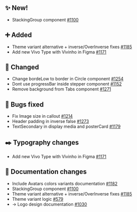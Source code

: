 ## ✨ New!

- StackingGroup component [#1100](https://github.com/Telefonica/mistica-design/issues/1100)

## ➕ Added

- Theme variant alternative + inverse/OverInverse fixes [#1185](https://github.com/Telefonica/mistica-design/issues/1185)
- Add new Vivo Type with Vivinho in Figma [#1171](https://github.com/Telefonica/mistica-design/issues/1171)

## 🔄 Changed

- Change bordeLow to border in Circle component [#1254](https://github.com/Telefonica/mistica-design/issues/1254)
- Dont use progressBar inside stepper component [#1152](https://github.com/Telefonica/mistica-design/issues/1152)
- Remove background from Tabs component [#1271](https://github.com/Telefonica/mistica-design/issues/1271)

## 🐞 Bugs fixed

- Fix Image size in callout [#1214](https://github.com/Telefonica/mistica-design/issues/1214)
- Header padding in inverse false [#1273](https://github.com/Telefonica/mistica-design/issues/1273)
- TextSecondary in display media and posterCard [#1179](https://github.com/Telefonica/mistica-design/issues/1179)

## ✒️ Typography changes

- Add new Vivo Type with Vivinho in Figma [#1171](https://github.com/Telefonica/mistica-design/issues/1171)

## 📒 Documentation changes

- Include Avatars colors variants documentation [#1182](https://github.com/Telefonica/mistica-design/issues/1182)
- StackingGroup component [#1100](https://github.com/Telefonica/mistica-design/issues/1100)
- Theme variant alternative + inverse/OverInverse fixes [#1185](https://github.com/Telefonica/mistica-design/issues/1185)
- Theme variant logic [#579](https://github.com/Telefonica/mistica-design/issues/579)
- → Logo design documentation [#1030](https://github.com/Telefonica/mistica-design/issues/1030)
